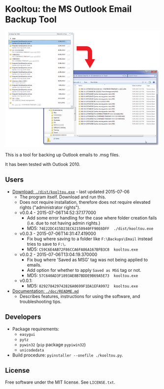 # Kooltou: the MS Outlook Email Backup Tool

![](./doc/img/5.png)

This is a tool for backing up Outlook emails to .msg files.

It has been tested with Outlook 2010.

## Users

* [Download: `./dist/kooltou.exe`](https://github.com/LiaungYip/kooltou/blob/master/dist/kooltou.exe?raw=true) - last updated 2015-07-06
	* The program itself. Download and run this.
	* Does not require installation, therefore does not require elevated rights ("administrator rights").
	* v0.0.4 - 2015-07-06T14:52:37.177000
		* Add some error handling for the case where folder creation fails (i.e. due to not having admin rights.)
		* MD5: `74E22DC415D23EC62150940FF90E6DFF  ./dist/kooltou.exe`
	* v0.0.3 - 2015-07-06T14:31:47.419000
		* Fix bug where saving to a folder like `F:\Backups\Email` instead tries to save to `F:\`.
		* MD5: `C59C6E4AB72F86CCA6FA86A167BFB3C8  kooltou.exe`
	* v0.0.2 - 2015-07-06T13:04:19.370000
		* Fix bug where 'Saved as MSG' tag was not being applied to emails.
		* Add option for whether to apply `Saved as MSG` tag or not.
		* MD5: `57C640AD3F1893AE8B7BDDE9B69A5E73  kooltou.exe`
	* v0.0.1:
		* MD5: `829278429742826A0699F1DA1EFA9972  kooltou.exe`
* [Documentation: `./doc/README.md`](./doc/README.md)
	* Describes features, instructions for using the software, and troubleshooting tips.

## Developers

* Package requirements:
	* `easygui`
	* `pytz`
	* `pywin32` (`pip` package `pypiwin32`)
	* `unicodedata`
* Build procedure: `pyinstaller --onefile ./kooltou.py`.

## License

Free software under the MIT license. See `LICENSE.txt`.